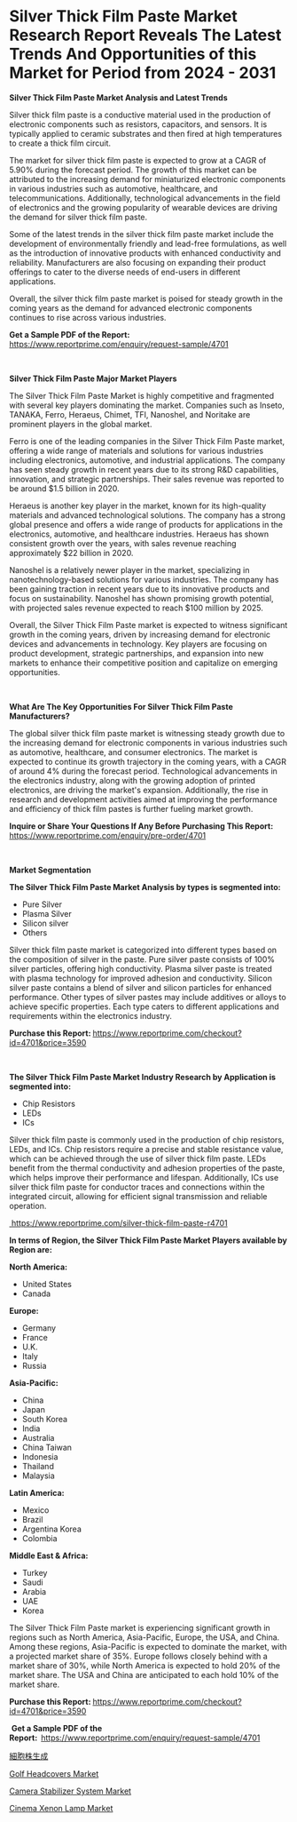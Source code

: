 <p><h1>Silver Thick Film Paste Market Research Report Reveals The Latest Trends And Opportunities of this Market for Period from 2024 - 2031</h1></p><p><strong>Silver Thick Film Paste Market Analysis and Latest Trends</strong></p>
<p><p>Silver thick film paste is a conductive material used in the production of electronic components such as resistors, capacitors, and sensors. It is typically applied to ceramic substrates and then fired at high temperatures to create a thick film circuit.</p><p>The market for silver thick film paste is expected to grow at a CAGR of 5.90% during the forecast period. The growth of this market can be attributed to the increasing demand for miniaturized electronic components in various industries such as automotive, healthcare, and telecommunications. Additionally, technological advancements in the field of electronics and the growing popularity of wearable devices are driving the demand for silver thick film paste.</p><p>Some of the latest trends in the silver thick film paste market include the development of environmentally friendly and lead-free formulations, as well as the introduction of innovative products with enhanced conductivity and reliability. Manufacturers are also focusing on expanding their product offerings to cater to the diverse needs of end-users in different applications.</p><p>Overall, the silver thick film paste market is poised for steady growth in the coming years as the demand for advanced electronic components continues to rise across various industries.</p></p>
<p><strong>Get a Sample PDF of the Report:&nbsp;</strong> <a href="https://www.reportprime.com/enquiry/request-sample/4701">https://www.reportprime.com/enquiry/request-sample/4701</a></p>
<p>&nbsp;</p>
<p><strong>Silver Thick Film Paste Major Market Players</strong></p>
<p><p>The Silver Thick Film Paste Market is highly competitive and fragmented with several key players dominating the market. Companies such as Inseto, TANAKA, Ferro, Heraeus, Chimet, TFI, Nanoshel, and Noritake are prominent players in the global market.</p><p>Ferro is one of the leading companies in the Silver Thick Film Paste market, offering a wide range of materials and solutions for various industries including electronics, automotive, and industrial applications. The company has seen steady growth in recent years due to its strong R&D capabilities, innovation, and strategic partnerships. Their sales revenue was reported to be around $1.5 billion in 2020.</p><p>Heraeus is another key player in the market, known for its high-quality materials and advanced technological solutions. The company has a strong global presence and offers a wide range of products for applications in the electronics, automotive, and healthcare industries. Heraeus has shown consistent growth over the years, with sales revenue reaching approximately $22 billion in 2020.</p><p>Nanoshel is a relatively newer player in the market, specializing in nanotechnology-based solutions for various industries. The company has been gaining traction in recent years due to its innovative products and focus on sustainability. Nanoshel has shown promising growth potential, with projected sales revenue expected to reach $100 million by 2025.</p><p>Overall, the Silver Thick Film Paste market is expected to witness significant growth in the coming years, driven by increasing demand for electronic devices and advancements in technology. Key players are focusing on product development, strategic partnerships, and expansion into new markets to enhance their competitive position and capitalize on emerging opportunities.</p></p>
<p>&nbsp;</p>
<p><strong>What Are The Key Opportunities For Silver Thick Film Paste Manufacturers?</strong></p>
<p><p>The global silver thick film paste market is witnessing steady growth due to the increasing demand for electronic components in various industries such as automotive, healthcare, and consumer electronics. The market is expected to continue its growth trajectory in the coming years, with a CAGR of around 4% during the forecast period. Technological advancements in the electronics industry, along with the growing adoption of printed electronics, are driving the market's expansion. Additionally, the rise in research and development activities aimed at improving the performance and efficiency of thick film pastes is further fueling market growth.</p></p>
<p><strong>Inquire or Share Your Questions If Any Before Purchasing This Report:</strong> <a href="https://www.reportprime.com/enquiry/pre-order/4701">https://www.reportprime.com/enquiry/pre-order/4701</a></p>
<p>&nbsp;</p>
<p><strong>Market Segmentation</strong></p>
<p><strong>The Silver Thick Film Paste Market Analysis by types is segmented into:</strong></p>
<p><ul><li>Pure Silver</li><li>Plasma Silver</li><li>Silicon silver</li><li>Others</li></ul></p>
<p><p>Silver thick film paste market is categorized into different types based on the composition of silver in the paste. Pure silver paste consists of 100% silver particles, offering high conductivity. Plasma silver paste is treated with plasma technology for improved adhesion and conductivity. Silicon silver paste contains a blend of silver and silicon particles for enhanced performance. Other types of silver pastes may include additives or alloys to achieve specific properties. Each type caters to different applications and requirements within the electronics industry.</p></p>
<p><strong>Purchase this Report:&nbsp;</strong><a href="https://www.reportprime.com/checkout?id=4701&price=3590">https://www.reportprime.com/checkout?id=4701&price=3590</a></p>
<p>&nbsp;</p>
<p><strong>The Silver Thick Film Paste Market Industry Research by Application is segmented into:</strong></p>
<p><ul><li>Chip Resistors</li><li>LEDs</li><li>ICs</li></ul></p>
<p><p>Silver thick film paste is commonly used in the production of chip resistors, LEDs, and ICs. Chip resistors require a precise and stable resistance value, which can be achieved through the use of silver thick film paste. LEDs benefit from the thermal conductivity and adhesion properties of the paste, which helps improve their performance and lifespan. Additionally, ICs use silver thick film paste for conductor traces and connections within the integrated circuit, allowing for efficient signal transmission and reliable operation.</p></p>
<p><a href="https://www.reportprime.com/silver-thick-film-paste-r4701">&nbsp;https://www.reportprime.com/silver-thick-film-paste-r4701</a></p>
<p><strong>In terms of Region, the Silver Thick Film Paste Market Players available by Region are:</strong></p>
<p>
    <p> <strong> North America: </strong>
        <ul>
            <li>United States</li>
            <li>Canada</li>
        </ul>
        </p> 
    <p> <strong> Europe: </strong>
        <ul>
            <li>Germany</li>
            <li>France</li>
            <li>U.K.</li>
            <li>Italy</li>
            <li>Russia</li>
        </ul>
        </p> 
    <p> <strong> Asia-Pacific: </strong>
        <ul>
            <li>China</li>
            <li>Japan</li>
            <li>South Korea</li>
            <li>India</li>
            <li>Australia</li>
            <li>China Taiwan</li>
            <li>Indonesia</li>
            <li>Thailand</li>
            <li>Malaysia</li>
        </ul>
        </p> 
    <p> <strong> Latin America: </strong>
        <ul>
            <li>Mexico</li>
            <li>Brazil</li>
            <li>Argentina Korea</li>
            <li>Colombia</li>
        </ul>
        </p> 
    <p> <strong> Middle East & Africa: </strong>
        <ul>
            <li>Turkey</li>
            <li>Saudi</li>
            <li>Arabia</li>
            <li>UAE</li>
            <li>Korea</li>
        </ul>
    </p>
    </p>
<p><p>The Silver Thick Film Paste market is experiencing significant growth in regions such as North America, Asia-Pacific, Europe, the USA, and China. Among these regions, Asia-Pacific is expected to dominate the market, with a projected market share of 35%. Europe follows closely behind with a market share of 30%, while North America is expected to hold 20% of the market share. The USA and China are anticipated to each hold 10% of the market share.</p></p>
<p><strong>Purchase this Report: </strong><a href="https://www.reportprime.com/checkout?id=4701&price=3590">https://www.reportprime.com/checkout?id=4701&price=3590</a></p>
<p>&nbsp;<strong>Get a Sample PDF of the Report:&nbsp;&nbsp;</strong><a href="https://www.reportprime.com/enquiry/request-sample/4701">https://www.reportprime.com/enquiry/request-sample/4701</a></p>
<p><strong></strong></p>
<p><p><a href="https://github.com/BrionnaBoyle/Market-Research-Report-List-1/blob/main/445359773728.md">細胞株生成</a></p><p><a href="https://issuu.com/reportprime-2/docs/golf-headcovers-market-size-2030.pptx">Golf Headcovers Market</a></p><p><a href="https://github.com/susanjprice2023/Market-Research-Report-List-1/blob/main/camera-stabilizer-system-market.md">Camera Stabilizer System Market</a></p><p><a href="https://github.com/RosemarieLeffler2023/Market-Research-Report-List-1/blob/main/cinema-xenon-lamp-market.md">Cinema Xenon Lamp Market</a></p></p>